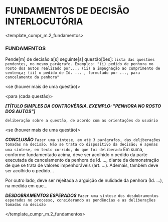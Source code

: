 # FUNDAMENTOS DE DECISÃO INTERLOCUTÓRIA

<template_cumpr_m.2_fundamentos>

### FUNDAMENTOS

Pende[m] de decisão a[s] seguinte[s] questão[ões]: `lista das questões pendentes, no mesmo parágrafo. Exemplos: "(i) pedido de penhora no rosto dos autos realizado por...; (ii) a impugnação ao cumprimento de sentença; (ii) o pedido de Id. ... , formulado por ..., para cancelamento da penhora"`

<se (houver mais de uma questão)>

<para (cada questão)>

***[TÍTULO SIMPLES DA CONTROVÉRSIA. EXEMPLO: "PENHORA NO ROSTO DOS AUTOS"]***

</se>

`deliberação sobre a questão, de acordo com as orientações do usuário`

</para>

<se (houver mais de uma questão)>

***CONCLUSÃO***
`Fazer uma síntese, em até 3 parágrafos, das deliberações tomadas na decisão. Não se trata do dispositivo da decisão; é apenas uma síntese, em texto corrido, do que foi deliberado`
<exemplo>
Em suma, conforme fundamentado acima, deve ser acolhido o pedido da parte executada de cancelamento da penhora de Id. ..., diante da demonstração de que se trata de valores impenhoráveis (art. ...). Ademais, também deve ser acolhido o pedido...

Por outro lado, deve ser rejeitada a arguição de nulidade da penhora (Id. ...), na medida em que...
</exemplo>

</se>

***DESDOBRAMENTOS ESPERADOS***
`Fazer uma síntese dos desdobramentos esperados no processo, considerando as pendências e as deliberações tomadas na decisão`

</template_cumpr_m.2_fundamentos>